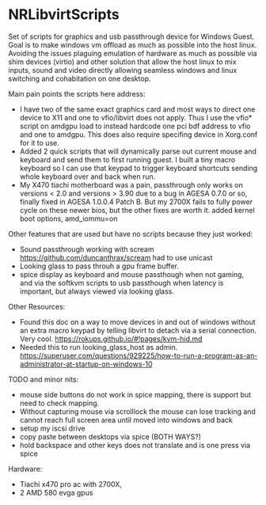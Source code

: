 # NRLibvirtScripts
Set of scripts for graphics and usb passthrough device for Windows Guest.
Goal is to make windows vm offload as much as possible into the host linux. Avoiding the issues plaguing emulation of hardware as much as possible via shim devices (virtio) and other solution that allow the host linux to mix inputs, sound and video directly allowing seamless windows and linux switching and cohabitation on one desktop.

Main pain points the scripts here address:
* I have two of the same exact graphics card and most ways to direct one device to X11 and one to vfio/libvirt does not apply. Thus I use the vfio* script on amdgpu load to instead hardcode one pci bdf address to vfio and one to amdgpu. This does also require specifing device in Xorg.conf for it to use.
* Added 2 quick scripts that will dynamically parse out current mouse and keyboard and send them to first running guest. I built a tiny macro keyboard so I can use that keypad to trigger keyboard shortcuts sending whole keyboard over and back when run.
* My X470 tiachi motherboard was a pain, passthrough only works on versions < 2.0 and versions > 3.90 due to a bug in AGESA 0.7.0 or so, finally fixed in AGESA 1.0.0.4 Patch B. But my 2700X fails to fully power cycle on these newer bios, but the other fixes are worth it.
added kernel boot options, amd_iommu=on

Other features that are used but have no scripts because they just worked:
* Sound passthrough working with scream https://github.com/duncanthrax/scream had to use unicast
* Looking glass to pass throuh a gpu frame buffer.
* spice display as keyboard and mouse passthough when not gaming, and via the softkvm scripts to usb passthough when latency is important, but always viewed via looking glass.

Other Resources:
* Found this doc on a way to move devices in and out of windows without an extra macro keypad by telling libvirt to detach via a serial connection. Very cool. https://rokups.github.io/#!pages/kvm-hid.md
* Needed this to run looking_glass_host as admin. https://superuser.com/questions/929225/how-to-run-a-program-as-an-administrator-at-startup-on-windows-10

TODO and minor nits:
* mouse side buttons do not work in spice mapping, there is support but need to check mapping.
* Without capturing mouse via scrolllock the mouse can lose tracking and cannot reach full screen area until moved into windows and back
* setup my iscsi drive
* copy paste between desktops via spice (BOTH WAYS?)
* hold backspace and other keys does not translate and is one press via spice


Hardware:
* Tiachi x470 pro ac with 2700X,
* 2 AMD 580 evga gpus
